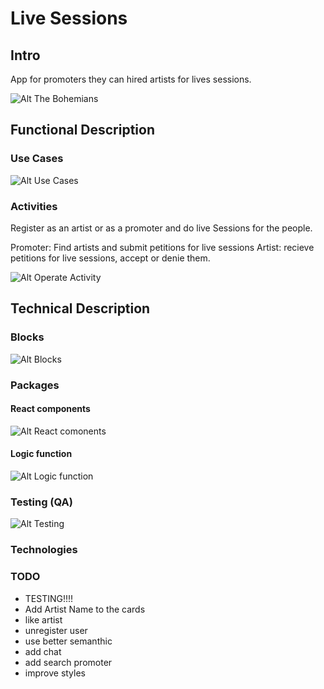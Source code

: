 # Live Sessions

## Intro

App for promoters they can hired artists for lives sessions.

![Alt The Bohemians](https://media.giphy.com/media/uRalMN4BPuzyo/giphy.gif)

## Functional Description

### Use Cases

![Alt Use Cases](useCases.png)

### Activities

Register as an artist or as a promoter and do live Sessions for the people.

Promoter: Find artists and submit petitions for live sessions
Artist: recieve petitions for live sessions, accept or denie them.

![Alt Operate Activity](opActivity.png)

## Technical Description

### Blocks

![Alt Blocks](blocks.png)

### Packages

#### React components

![Alt React comonents](componentsReact.png)

#### Logic function

![Alt Logic function](logic.png)

### Testing (QA)


![Alt Testing](https://media.giphy.com/media/USyNBChzC51vFkZ3nn/giphy.gif)

### Technologies

<!-- TODO ADD used Technologies pictures -->

### TODO 

- TESTING!!!!
- Add Artist Name to the cards
- like artist
- unregister user
- use better semanthic
- add chat
- add search promoter
- improve styles
